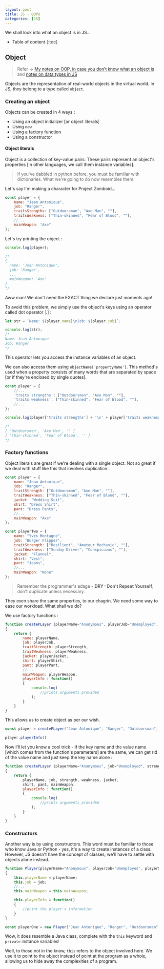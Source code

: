 ```yaml
---
layout: post
title: JS - OOPs
categories: [JS]
---
```


We shall look into what an object is in JS...

* Table of content
{:toc}

## Object

> Refer -> [My notes on OOP, in case you don't know what an object is](2024-06-17-oop.md) and [notes on data types in JS](2024-09-08-js-dtypes.md)

Objects are the representation of real-world objects in the virtual world. In JS, they belong to a type called `object`.

### Creating an object

Objects can be created in 4 ways :

* Using an object initializer [or object literals]
* Using `new`
* Using a factory function
* Using a constructor

#### Object literals

Object is a collection of key-value pairs. These pairs represent an object's properties [in other languages, we call them instance variables].

> If you've dabbled in python before, you must be familiar with dictionaries. What we're going to do now resembles them.

Let's say I'm making a character for Project Zomboid...

```js
const player = {
    name: "Jean Antonique",
    job: "Ranger",
    traitsStengths: ["Outdoorsman", "Axe Man", ""],
    traitsWeakness: ["Thin-skinned", "Fear of Blood", ""],
    //...
    mainWeapon: "Axe"
};
```

Let's try printing the object :

```js
console.log(player);

/*
{
  name: 'Jean Antonique',
  job: 'Ranger',
  ...
  mainWeapon: 'Axe'
}
*/
```

Aww man! We don't need the EXACT thing we declare just moments ago!

To avoid this problem, we simply use the object's keys using an operator called dot operator [.] :

```js
let str = `Name: ${player.name}\nJob: ${player.job}`;

console.log(str);
/*
Name: Jean Antonique
Job: Ranger
*/
```

This operator lets you access the instance variables of an object.

We can also access them using `objectName['propertyName']`. This method's used when a property consists of many words that are separated by space [or if they're enclosed by single quotes].

```js
const player = {
    //...
    'traits strengths': ["Outdoorsman", "Axe Man", ""],
    'traits weakness': ["Thin-skinned", "Fear of Blood", ""],
    //...
};

console.log(player['traits strengths'] + '\n' + player['traits weakness']);

/*
[ 'Outdoorsman', 'Axe Man', '' ]
[ 'Thin-skinned', 'Fear of Blood', '' ]
*/
```

### Factory functions

Object literals are great if we're dealing with a single object. Not so great if we deal with stuff like this that involves duplication :

```js
const player = {
    name: "Jean Antonique",
    job: "Ranger",
    traitStrength: ["Outdoorsman", "Axe Man", ""],
    traitWeakness: ["Thin-skinned", "Fear of Blood", ""],
    jacket: "Wedding Suit",
    shirt: "Dress Shirt",
    pant: "Dress Pants",
    //...
    mainWeapon: "Axe"
};

const playerTwo = {
    name: "Yves Montagne",
    job: "Burger Flipper",
    traitStrength: ["Resilient", "Amateur Mechanic", ""],
    traitWeakness: ["Sunday Driver", "Conspicuous", ""],
    jacket: "Flannel",
    shirt: "Vest",
    pant: "Jeans",
    //...
    mainWeapon: "None"
};
```

> Remember the programmer's adage - **DRY : Don't Repeat Yourself**; don't duplicate unless necessary.

They even share the same properties, to our chagrin. We need some way to ease our workload. What shall we do?

We use factory functions :

```js
function createPLayer (playerName="Anonymous", playerJob="Unemployed", playerStrength, playerWeakness, playerJacket="None", playerShirt="Dress Shirt", playerPant="Jeans", playerWeapon="None")
{
    return {
        name: playerName,
        job: playerJob,
        traitStrength: playerStrength,
        traitWeakness: playerWeakness,
        jacket: playerJacket,
        shirt: playerShirt,
        pant: playerPant,
        //...
        mainWeapon: playerWeapon,
        playerInfo : function()
        {
            console.log(
                //prints arguments provided
            );
        }
    }
}

```

This allows us to create object as per our wish.

```js
const player = createPLayer("Jean Antonique", "Ranger", "Outdoorsman", "Fear of Blood", "Wedding Suit", "Dress Shirt", "Dress Pants", "Axe");

player.playerInfo()
```

Now I'll let you know a cool trick - if the key name and the value name [which comes from the function's parameters] are the same, we can get rid of the value name and just keep the key name alone :

```js
function createPLayer (playerName="Anonymous", job="Unemployed", strength, weakness, jacket="None", shirt="Dress Shirt", pant="Jeans", mainWeapon="None")
{
    return {
        playerName, job, strength, weakness, jacket,
        shirt, pant, mainWeapon,
        playerInfo : function()
        {
            console.log(
                //prints arguments provided
            );
        }
    }
}
```

### Constructors

Another way is by using constructors. This word must be familiar to those who know Java or Python - yes, it's a way to create instances of a class. However, JS doesn't have the concept of classes; we'll have to settle with objects alone instead.

```js
function Player(playerName="Anonymous", playerJob="Unemployed", playerStrength, playerWeakness, playerJacket="None", playerShirt="Dress Shirt", playerPant="Jeans", playerWeapon="None")
{
    this.playerName = playerName;
    this.job = job;
    //...
    this.mainWeapon = this.mainWeapon;

    this.playerInfo = function()
    {
        //print the player's information
    }
}

const playerOne = new Player("Jean Antonique", "Ranger", "Outdoorsman", "Fear of Blood", "Wedding Suit", "Dress Shirt", "Dress Pants", "Axe");

```

Wow, it does resemble a Java class, complete with the `this` keyword and `private` instance variables!

Well, to those not in the know, `this` refers to the object involved here. We use it to point to the object instead of point at the program as a whole, allowing us to hide away the complexities of a program.
